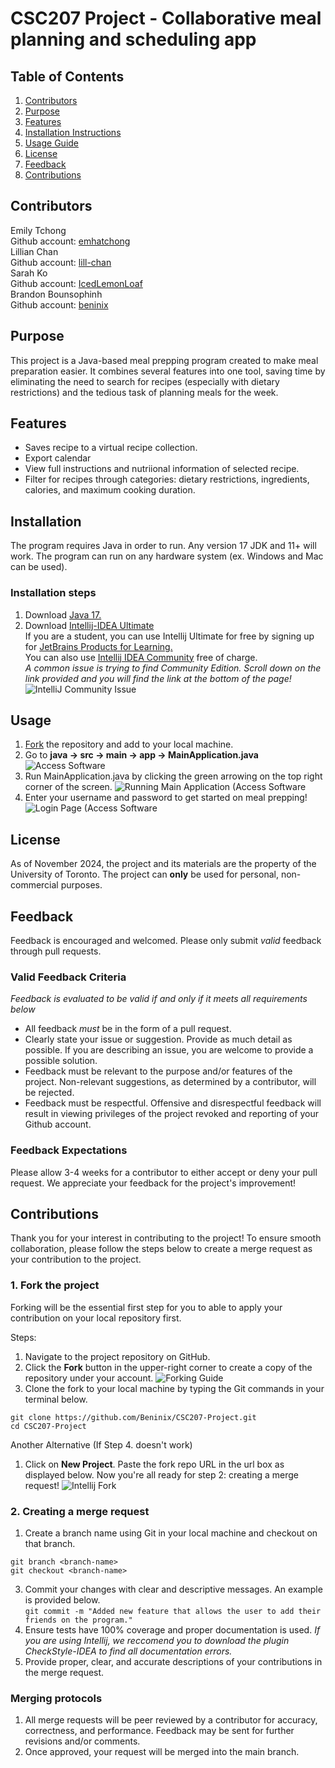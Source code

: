# CSC207 Project - Collaborative meal planning and scheduling app

## Table of Contents
1. [Contributors](#Contributors) <br>
2. [Purpose](#Purpose) <br>
3. [Features](#Features) <br>
4. [Installation Instructions](#Installation) <br>
5. [Usage Guide](#Usage) <br>
6. [License](#License) <br>
7. [Feedback](#Feedback) <br>
8. [Contributions](#Contributions) <br>

## Contributors
Emily Tchong <br>
Github account: [emhatchong](https://github.com/emhatchong) <br>
Lillian Chan <br>
Github account: [lill-chan](https://github.com/lill-chan) <br>
Sarah Ko <br>
Github account: [IcedLemonLoaf](https://github.com/IcedLemonLoaf) <br>
Brandon Bounsophinh <br>
Github account: [beninix](https://github.com/beninix) <br>

## Purpose
This project is a Java-based meal prepping program created to make meal preparation easier. It combines several features into one tool, saving time by eliminating the need to search for recipes (especially with dietary restrictions) and the tedious task of planning meals for the week.

## Features
- Saves recipe to a virtual recipe collection.
- Export calendar
- View full instructions and nutriional information of selected recipe.
- Filter for recipes through categories: dietary restrictions, ingredients, calories, and maximum cooking duration.

## Installation
The program requires Java in order to run. Any version 17 JDK and 11+ will work. The program can run on any hardware system (ex. Windows and Mac can be used).
### Installation steps
1. Download [Java 17.](https://www.oracle.com/java/technologies/javase/jdk17-archive-downloads.html)
2. Download [Intellij-IDEA Ultimate](https://www.jetbrains.com/idea/download/?section=mac) <br>
   If you are a student, you can use Intellij Ultimate for free by signing up for [JetBrains Products for Learning.](https://www.jetbrains.com/shop/eform/students) <br>
   You can also use [Intellij IDEA Community](https://www.jetbrains.com/idea/download/?section=mac) free of charge. <br>
   *A common issue is trying to find Community Edition. Scroll down on the link provided and you will find the link at the bottom of the page!* <br>
   ![IntelliJ Community Issue](https://github.com/Beninix/CSC207-Project/blob/main/src/resources/IntelliJ%20Community%20Issue.png)

## Usage
1. [Fork](#1-fork-the-project) the repository and add to your local machine.
2. Go to **java -> src -> main -> app -> MainApplication.java**
![Access Software](https://github.com/Beninix/CSC207-Project/blob/main/src/resources/Access%20Software.png)
4. Run MainApplication.java by clicking the green arrowing on the top right corner of the screen.
![Running Main Application (Access Software](https://github.com/Beninix/CSC207-Project/blob/main/src/resources/Running%20Main%20Application%20(Access%20Software).png)
6. Enter your username and password to get started on meal prepping!
![Login Page (Access Software](https://github.com/Beninix/CSC207-Project/blob/main/src/resources/Login%20Page%20(Access%20Software).png)

## License
As of November 2024, the project and its materials are the property of the University of Toronto. The project can **only** be used for personal, non-commercial purposes.

## Feedback
Feedback is encouraged and welcomed. Please only submit *valid* feedback through pull requests.

### Valid Feedback Criteria
*Feedback is evaluated to be valid if and only if it meets all requirements below*
- All feedback *must* be in the form of a pull request.
- Clearly state your issue or suggestion. Provide as much detail as possible. If you are describing an issue, you are welcome to provide a possible solution.
- Feedback must be relevant to the purpose and/or features of the project. Non-relevant suggestions, as determined by a contributor, will be rejected.
- Feedback must be respectful. Offensive and disrespectful feedback will result in viewing privileges of the project revoked and reporting of your Github account.

### Feedback Expectations
Please allow 3-4 weeks for a contributor to either accept or deny your pull request. We appreciate your feedback for the project's improvement!

## Contributions
Thank you for your interest in contributing to the project! To ensure smooth collaboration, please follow the steps below to create a merge request as your contribution to the project.

### 1. Fork the project
Forking will be the essential first step for you to able to apply your contribution on your local repository first. <br> 

Steps: <br>
1. Navigate to the project repository on GitHub.
2. Click the **Fork** button in the upper-right corner to create a copy of the repository under your account.
   ![Forking Guide](https://github.com/Beninix/CSC207-Project/blob/main/src/resources/Forking%20Guide.png)
4. Clone the fork to your local machine by typing the Git commands in your terminal below. <br>

`git clone https://github.com/Beninix/CSC207-Project.git ` <br>
`cd CSC207-Project `

   Another Alternative (If Step 4. doesn't work)
   1. Click on **New Project**. Paste the fork repo URL in the url box as displayed below.
Now you're all ready for step 2: creating a merge request!
![Intellij Fork](https://github.com/Beninix/CSC207-Project/blob/main/src/resources/Intellij%20Fork.png)

### 2. Creating a merge request
1. Create a branch name using Git in your local machine and checkout on that branch.

`git branch <branch-name> ` <br>
`git checkout <branch-name> `

3. Commit your changes with clear and descriptive messages. An example is provided below. <br>
` git commit -m "Added new feature that allows the user to add their friends on the program." `
4. Ensure tests have 100% coverage and proper documentation is used.
   *If you are using Intellij, we reccomend you to download the plugin CheckStyle-IDEA to find all documentation errors.*
5. Provide proper, clear, and accurate descriptions of your contributions in the merge request.

### Merging protocols
1. All merge requests will be peer reviewed by a contributor for accuracy, correctness, and performance. Feedback may be sent for further revisions and/or comments.
2. Once approved, your request will be merged into the main branch.
